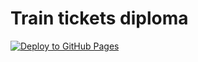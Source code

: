 # Train tickets diploma

[![Deploy to GitHub Pages](https://github.com/ankevich/trains-ticket-booking/actions/workflows/gh-pages.yml/badge.svg?branch=main)](https://github.com/ankevich/trains-ticket-booking/actions/workflows/gh-pages.yml)